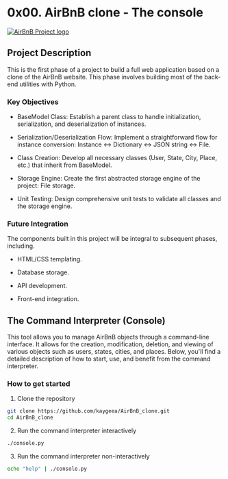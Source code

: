 # 0x00. AirBnB clone - The console

[![AirBnB Project logo](https://s3.amazonaws.com/alx-intranet.hbtn.io/uploads/medias/2018/6/65f4a1dd9c51265f49d0.png?X-Amz-Algorithm=AWS4-HMAC-SHA256&X-Amz-Credential=AKIARDDGGGOUSBVO6H7D%2F20240725%2Fus-east-1%2Fs3%2Faws4_request&X-Amz-Date=20240725T092757Z&X-Amz-Expires=86400&X-Amz-SignedHeaders=host&X-Amz-Signature=3093257f06918e0f604e8721f8232aeaf859c422518cdde823bd1b36f2c931fe)](https://s3.amazonaws.com/alx-intranet.hbtn.io/uploads/medias/2018/6/65f4a1dd9c51265f49d0.png?X-Amz-Algorithm=AWS4-HMAC-SHA256&X-Amz-Credential=AKIARDDGGGOUSBVO6H7D%2F20240725%2Fus-east-1%2Fs3%2Faws4_request&X-Amz-Date=20240725T092757Z&X-Amz-Expires=86400&X-Amz-SignedHeaders=host&X-Amz-Signature=3093257f06918e0f604e8721f8232aeaf859c422518cdde823bd1b36f2c931fe)

## Project Description

This is the first phase of a project to build a full web application based on a clone of the AirBnB website. This phase involves building most of the back-end utilities with Python.

### Key Objectives

- BaseModel Class: Establish a parent class to handle initialization, serialization, and deserialization of instances.

- Serialization/Deserialization Flow: Implement a straightforward flow for instance conversion: Instance <-> Dictionary <-> JSON string <-> File.

- Class Creation: Develop all necessary classes (User, State, City, Place, etc.) that inherit from BaseModel.

- Storage Engine: Create the first abstracted storage engine of the project: File storage.

- Unit Testing: Design comprehensive unit tests to validate all classes and the storage engine.

### Future Integration

The components built in this project will be integral to subsequent phases, including.

- HTML/CSS templating.

- Database storage.

- API development.

- Front-end integration.

## The Command Interpreter (Console)

This tool allows you to manage AirBnB objects through a command-line interface. It allows for the creation, modification, deletion, and viewing of various objects such as users, states, cities, and places. Below, you'll find a detailed description of how to start, use, and benefit from the command interpreter.

### How to get started

1. Clone the repository

```bash
git clone https://github.com/kaygeea/AirBnB_clone.git
cd AirBnB_clone
```

2. Run the command interpreter interactively

```bash
./console.py

```

3. Run the command interpreter non-interactively

```bash
echo "help" | ./console.py

```
